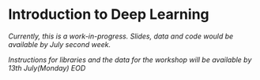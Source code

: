 # Introduction to Deep Learning

*Currently, this is a work-in-progress. Slides, data and code would be available by July second week.*

*Instructions for libraries and the data for the workshop will be available by 13th July(Monday) EOD*
